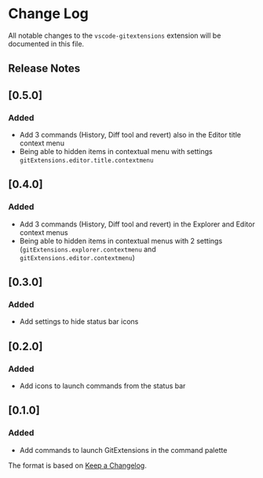 # Change Log
All notable changes to the `vscode-gitextensions` extension will be documented in this file.

## Release Notes
## [0.5.0]
### Added
- Add 3 commands (History, Diff tool and revert) also in the Editor title context menu
- Being able to hidden items in contextual menu with settings `gitExtensions.editor.title.contextmenu`

## [0.4.0]
### Added
- Add 3 commands (History, Diff tool and revert) in the Explorer and Editor context menus
- Being able to hidden items in contextual menus with 2 settings (`gitExtensions.explorer.contextmenu` and `gitExtensions.editor.contextmenu`)

## [0.3.0]
### Added
- Add settings to hide status bar icons

## [0.2.0]
### Added
- Add icons to launch commands from the status bar

## [0.1.0]
### Added
- Add commands to launch GitExtensions in the command palette


The format is based on [Keep a Changelog](http://keepachangelog.com/).
